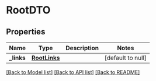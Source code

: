 # RootDTO
## Properties

| Name | Type | Description | Notes |
|------------ | ------------- | ------------- | -------------|
| **\_links** | [**RootLinks**](RootLinks.md) |  | [default to null] |

[[Back to Model list]](../README.md#documentation-for-models) [[Back to API list]](../README.md#documentation-for-api-endpoints) [[Back to README]](../README.md)

